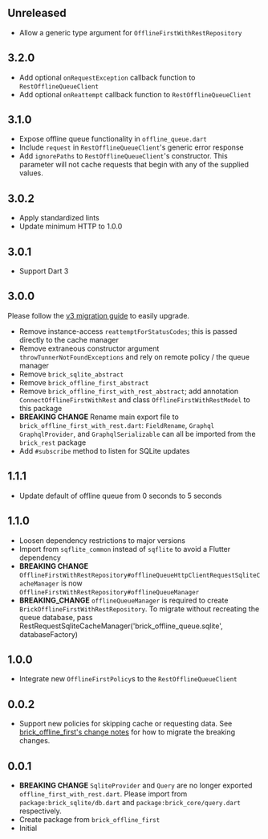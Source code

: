 ## Unreleased

- Allow a generic type argument for `OfflineFirstWithRestRepository`

## 3.2.0

- Add optional `onRequestException` callback function to `RestOfflineQueueClient`
- Add optional `onReattempt` callback function to `RestOfflineQueueClient`

## 3.1.0

- Expose offline queue functionality in `offline_queue.dart`
- Include `request` in `RestOfflineQueueClient`'s generic error response
- Add `ignorePaths` to `RestOfflineQueueClient`'s constructor. This parameter will not cache requests that begin with any of the supplied values.

## 3.0.2

- Apply standardized lints
- Update minimum HTTP to 1.0.0

## 3.0.1

- Support Dart 3

## 3.0.0

Please follow the [v3 migration guide](https://github.com/GetDutchie/brick/issues/325) to easily upgrade.

- Remove instance-access `reattemptForStatusCodes`; this is passed directly to the cache manager
- Remove extraneous constructor argument `throwTunnerNotFoundExceptions` and rely on remote policy / the queue manager
- Remove `brick_sqlite_abstract`
- Remove `brick_offline_first_abstract`
- Remove `brick_offline_first_with_rest_abstract`; add annotation `ConnectOfflineFirstWithRest` and class `OfflineFirstWithRestModel` to this package
- **BREAKING CHANGE** Rename main export file to `brick_offline_first_with_rest.dart`: `FieldRename`, `Graphql` `GraphqlProvider`, and `GraphqlSerializable` can all be imported from the `brick_rest` package
- Add `#subscribe` method to listen for SQLite updates

## 1.1.1

- Update default of offline queue from 0 seconds to 5 seconds

## 1.1.0

- Loosen dependency restrictions to major versions
- Import from `sqflite_common` instead of `sqflite` to avoid a Flutter dependency
- **BREAKING CHANGE** `OfflineFirstWithRestRepository#offlineQueueHttpClientRequestSqliteCacheManager` is now `OfflineFirstWithRestRepository#offlineQueueManager`
- **BREAKING_CHANGE** `offlineQueueManager` is required to create `BrickOfflineFirstWithRestRepository`. To migrate without recreating the queue database, pass RestRequestSqliteCacheManager('brick_offline_queue.sqlite', databaseFactory)

## 1.0.0

- Integrate new `OfflineFirstPolicy`s to the `RestOfflineQueueClient`

## 0.0.2

- Support new policies for skipping cache or requesting data. See [brick_offline_first's change notes](https://github.com/GetDutchie/brick/blob/main/packages/brick_offline_first/CHANGELOG.md) for how to migrate the breaking changes.

## 0.0.1

- **BREAKING CHANGE** `SqliteProvider` and `Query` are no longer exported `offline_first_with_rest.dart`. Please import from `package:brick_sqlite/db.dart` and `package:brick_core/query.dart` respectively.
- Create package from `brick_offline_first`
- Initial
